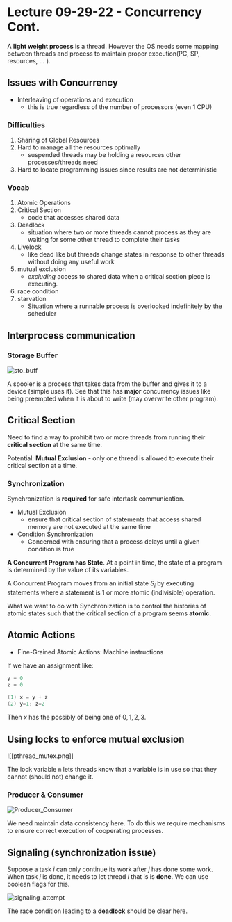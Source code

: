 # Lecture 09-29-22 - Concurrency Cont.
A **light weight process** is a thread. However the OS needs some mapping between threads and process to maintain proper execution(PC, SP, resources, $\dotso$  ).

## Issues with Concurrency
+ Interleaving of operations and execution
	+ this is true regardless of the number of processors (even 1 CPU)

### Difficulties
1. Sharing of Global Resources
2. Hard to manage all the resources optimally
	+ suspended threads may be holding a resources other processes/threads need
3. Hard to locate programming issues since results are not deterministic

### Vocab
1. Atomic Operations
2. Critical Section 
	+	code that accesses shared data
3.	Deadlock
	+ situation where two or more threads cannot process as they are waiting for some other thread to complete their tasks
4. Livelock
	+ like dead like but threads change states in response to other threads without doing any useful work	
5.	mutual exclusion 
	+ *excluding* access to shared data when a critical section piece is executing.
6. race condition
7. starvation
	+ Situation where a runnable process is overlooked indefinitely by the scheduler	

## Interprocess communication
### Storage Buffer
![sto_buff](/img/sto_buff.png)

A spooler is a process that takes data from the buffer and gives it to a device (simple uses it). See that this has **major** concurrency issues like being preempted when it is about to write (may overwrite other program). 

## Critical Section
Need to find a way to prohibit two or more threads from running their **critical section** at the same time. 

Potential: **Mutual Exclusion** - only one thread is allowed to execute their critical section at a time.

### Synchronization
Synchronization is **required** for safe intertask communication.
+ Mutual Exclusion
	+ ensure that critical section of statements that access shared memory are not executed at the same time
+ Condition Synchronization
	+ Concerned with ensuring that a process delays until a given condition is true

**A Concurrent Program has State**.
At a point in time, the state of a program is determined by the value of its variables. 

A Concurrent Program moves from an initial state $S_i$ by executing statements where a statement is 1 or more atomic (indivisible) operation. 

What we want to do with Synchronization is to control the histories of atomic states such that the critical section of a program seems **atomic**. 

## Atomic Actions
- Fine-Grained Atomic Actions: Machine instructions

If we have an assignment like:
```c
y = 0
z = 0
	
(1) x = y + z
(2) y=1; z=2
```

Then $x$ has the possibly of being one of $0, 1, 2, 3$.

## Using locks to enforce mutual exclusion
![[pthread_mutex.png]]

The lock variable `m` lets threads know that a variable is in use so that they cannot (should not) change it.

### Producer & Consumer
![Producer_Consumer](/img/Producer_Consumer.png)

We need maintain data consistency here. To do this we require mechanisms to ensure correct execution of cooperating processes. 

## Signaling (synchronization issue)

Suppose a task $i$ can only continue its work after $j$ has done some work. When task $j$ is done, it needs to let thread $i$ that is is **done**. We can use boolean flags for this. 

![signaling_attempt](/img/signaling_attempt.png)

The race condition leading to a **deadlock** should be clear here. 